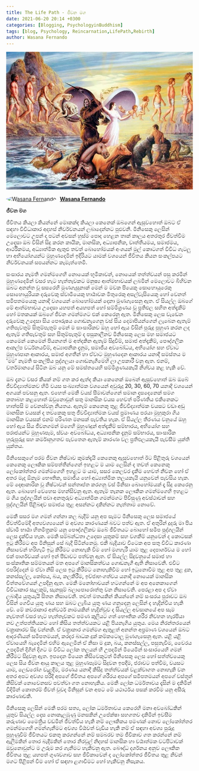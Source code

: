 ```yaml
---
title: The Life Path - ජීවන මග
date: 2021-06-20 20:14 +0300
categories: [Blogging, PsychologyinBuddhism]
tags: [blog, Psychology, Reincarnation,LifePath,Rebirth]
author: Wasana Fernando
---
```


![Desktop View](assets/LP.jpg)


<div style="display: flex; align-items: center;">
  <a href="https://www.linkedin.com/in/wasana-fernando-37870295/" target="_blank">
    <img src="https://media.licdn.com/dms/image/v2/D5603AQGNxrYyaj4sKQ/profile-displayphoto-shrink_100_100/profile-displayphoto-shrink_100_100/0/1675773096993?e=1750896000&v=beta&t=QMxNWDG-LjlabMxd6Kkszb2B0yh0u9aE-RMgKn9Qr3U" alt="Wasana Fernando" width="50" height="50" style="border-radius: 50%; margin-right: 10px;">
  </a>
  <a href="https://www.linkedin.com/in/wasana-fernando-37870295/" target="_blank" style="font-weight: bold;">Wasana Fernando</a>
</div>



**ජීවන මග**


ජීවිතය කියලා කියන්නේ මොකක්ද කියලා කෙනෙක් ඔබගෙන් ඇසුවහොත් ඔබට ඒ සඳහා විවිධාකාර අදහස් නිර්වචනයන් ලබාදෙන්නට පුළුවනි. මිනිසෙකු ලෙසින් මෙලොවට උපන් දා පටන් අවසන් හුස්ම පොද හෙළන තාක් කාලය අතරතුර ජීවත්වීම උදෙසා ඔබ විසින් සිදු කරන කායික, මානසික, අධ්‍යාපනික, වෘත්තීයමය, සමාජමය, ආර්ථිකමය, අධ්‍යාත්මික ඇතුළු තවත් බොහෝමයක් අංශයන් මුල් කොටගත් විවිධ ගැටලු හා අභියෝගයන්ට මුහුණදෙමින් ඉදිරියට යාමක් වශයෙන් ජීවිතය කියන සංකල්පයට නිර්වචනයක් සපයන්නට කැමැත්තෙමි.

සංසාරය නැමති ගමන්මගෙහි නොයෙක් භූමිකාවන්, නොයෙක් තත්ත්වයන් පසු කරමින් මුහුණදෙමින් වසර හැට හැත්තෑවකට මනුෂ්‍ය ආත්මභාවයක් ලබමින් මෙලොවට බිහිවන ඔබට අනන්ත වූ සසරෙහි මුණගැසුනාක් මෙන් ම මවක පියෙකු සොහොයුරෙකු සොහොයුරියක දරුවෙකු ස්වාමියෙකු භාර්‍යාවක මිතුරෙකු අසල්වැසියෙකු හෝ වෙනත් සමීපතමයෙකු යනාදි වශයෙන් බොහෝමයක් දෙනා මුණගැසෙනු ඇත. ඒ සියල්ල ඔබගේ මේ ආත්මභාවය උදෙසා යහපත් අයහපත් හෝ සම්මිශ්‍රණය වූ ප්‍රතිඵල සහිත අත්දැකීම් හෝ මතකයක් ඔබගේ ජීවන ගමන්මගට එක් කෙරෙනු ඇත. මිනිසෙකු ලෙස වැඩෙන දරුවෙකු උදෙසා සිය පෞරුෂය ගොඩනැගෙනු වස් සිය දෙමාපියන්ගෙන් ලැබෙන ඇතැම් ගතිපැවතුම් සිතුම්පැතුම් මෙන් ම සාංසාරිකව ඔහු හෝ ඇය විසින් පුරුදු පුහුණ කරන ලද ඇතැම් ගතිපැවතුම් සහ සිතුම්පැතුම් ද පසුකාලීනව මිනිසෙකු ලෙස මහ සමාජයට කෙමෙන් කෙමෙන් පියනගත් ම අත්දකින ඇතැම් සිදුවීම්, සමාජ අත්දැකීම්, පෞද්ගලික ආකල්ප වර්ධනයවීම්, අධ්‍යාපනික දැනුම, සමාජීය අවබෝධය, අභියෝග සහ ඒවාට මුහුණපාන ආකාරය, සමාජ අගතීන් හා ඒවාට මුහුණදෙන ආකාරය යනාදී සමස්තය ම 'මම' නැමති සංකල්පීය පුද්ගලයා ගොඩනැගීමෙහි ලා උපකාරී වනු ඇත. එනම්, වර්තමානයේ සිටින ඔබ යනු මේ සමස්තයෙහි සම්මිශ්‍රණයකැයි නිශ්චය කළ හැකි වේ.

ඔබ දැනට වසර කීයක් නම් ගත කර ඇත්ද කියා කෙනෙක් ඔබෙන් ඇසුවහොත් ඔබ ඔබේ ජීවවිද්‍යාත්මකව හිමි වයස සංඛ්‍යාත්මක වශයෙන් අවුරුදු 20, 30, 60, 70 යනාදි වශයෙන් අගයක් පවසනු ඇත. එහෙත් මෙකී වයස් සීමාවන්ගෙන් සමාන දසදෙනෙක් සමග කතාබහ කළහොත් ඔවුනොවුන් සතු මානසික වයස හෙවත් පරිණතිය එකිනෙකට හාත්පසි ම වෙනස්වනු නියතය. ඇතැම් කෙනෙකු තුළ ජීවවිද්‍යාත්මක වයසට වඩා අඩු මානසික වයසක් ද තවකෙකු සතු ජීවවිද්‍යාත්මක වයස් ප්‍රමාණය පරයා මුහුකුරා ගිය මානසික වයසක් එනම් පරිණත මනසක් පැවතිය හැක. ඒ සියල්ල තීරණය වනුයේ ඔහු හෝ ඇය සිය ජීවනගමන් මගෙහි මුහුණදුන් අත්දැකීම් සම්භාරය, අභියෝග සහ පරාජයන්ට මුහුණපෑම, ස්වයං අවබෝධය, අධ්‍යාපනික දැනුම් සම්භාරය, සාංසාරික හුරුපුරුදු සහ කර්මානුගතව පැවතෙන ඇතැම් කාරණා වල ප්‍රතිඵලයකැයි පැවසීම යුක්ති යුක්තය.

මිනිසෙකුගේ පරම ජීවන නිෂ්ටාව කුමක්දැයි කෙනෙකු ඇසුවහොත් ඊට පිළිතුරු වශයෙන් කෙනෙකු ලෞකික සම්පත්තීන්ගෙන් ඉහළට ම යාම ලෙසින් ද තවත් කෙනෙකු ලෝකෝත්තර ගමන්මගෙහි ඉහළට ම යාම, සසර කෙලවර දැකීම හෙවත් නිවන හෝ ඒ අතර මැද ඕනෑම භෞතික, සමාජීය හෝ අධ්‍යාත්මික තලයකැයි යනුවෙන් පැවසිය හැක. මේ දෙආකාරික වූ නිෂ්ටාවන් සන්තෘප්ත කරගනු වස් මිනිසා බොහෝමයක් දෑ සිදු කෙරෙනු ඇත. බොහෝ වෙහෙස මහන්සිවනු ඇත. ඇතැම් තැනක ලෞකික ගමන්මගෙහි ඉහළට ම ගිය පුද්ගලයින් පවා අනතුරුව අධ්‍යාත්මික ගමන්මගට පිවිසුණු අවස්ථාවන් සහ පුද්ගලයින් පිළිබඳව සමාජය තුළ අසන්නට දකින්නට නැත්තාම නොවේ.

මෙකී සසර මග ගමන් ගන්නා කල බැදීම් යනු අප සැමට මිනිසෙකු ලෙස සමාජයේ ජීවත්වීමේදී අත්‍යවශ්‍යයෙන් ම අවශ්‍ය කාරණයක් බවට පත්ව ඇත. ඒ අතුරින් දූදරු මා පිය ස්වාමි භාර්‍යා හිතමිත්‍රකම් යනු පෞද්ගලිකව ඔබේ ජීවිතයට බොහෝ සමීප පුද්ගලයින් ලෙස දැක්විය හැක. මෙකි සම්බන්ධතා උදෙසා යුතුකම් සහ වගකීම් යනුවෙන් ද කොටසක් ඉටු කිරීමට අප මිනිසුන් සේ බැදී සිටින්නෙමු. එකී බැදියාව විටෙක අප සතු විවිධ කාරණා නිසාවෙන් හරිහැටි ඉටු කිරීමට නොහැකි වීම හෝ මගහැරී යාම තුළ දෙපාර්ශවය ම හෝ එක් පාර්ශවයක් හෝ ඉන් පීඩාවට පත්වනු ඇත. ඒ සියල්ල සිදුවනුයේ සමාජ හා සංස්කෘතික සම්මතයන් මත අපගේ මානසිකත්වය ගොඩනැගී ඇති නිසාවෙනි. එවිට එපරිද්දෙන් ම ඒවා නිසි ලෙස ඉටු කිරීමට නොහැකිවීම හෝ ඉටුනොවීම තුළ අප තුළ දුක, කනස්සල්ල, කෝපය, බය, කලකිරීම, ඉච්ජාභංගත්වය යනාදී නොයෙක් මානසික චිත්තවේගයන් උපදිනු ඇත. මෙකී මනෝභාවයන් හටගන්නේ ම අප අනෙකාගෙන් විවිධාකාර සැලකුම්, සැනසුම් බලාපොරොත්තු වන නිසාවෙනි. පෙරළා අප ද ඒවා ලබාදිය යුතුයැයි සිතන නිසාවෙනි. තවත් මතයකින් කියන්නේ නම් සංසරය පුරාවට ඔබ විසින් ගෙවිය යුතු ණය සහ ඔබට ලැබිය යුතු ණය ගනුදෙනු ලෙසින් ද හැදින්විය හැකි වේ. මේ කවරාකාර අන්වර්ථ නාමයකින් හැදින්වුව ද සියල්ල අවසානයේ අප සැම නැවතත් වසර හැට හැත්තෑවකට පමණ කුලියට ගත් භෞතික ශරීර නිවහන හැරපියා නව උත්පත්තියකට හෝ කිසිය තත්ත්වයකට යළි පියනැගිය යුතුය. මෙය නිරන්තරයෙන් චක්‍රාකාරව සිදු වන්නකි. ඒ චක්‍රාකාර ගමන්මග ඇතුළත් අනන්ත අප්‍රමාණ වශයෙන් ඔබට ආදරණීයන් සමීපතමයන්, කරදර බාධක දුක් කම්කටොලු මුණගැසෙනු ඇත. යළි යළි ඒවායෙහි බැදෙමින් එහිම ඇලෙමින් ඒ නිසා ම දුක, බය, කනස්සල්ල, පසුතැවීම, වෛරය උපදමින් දිගින් දිගට ම විවිධ ලෝක තලයන් හී උපදමින් මියෙමින් සංසාරයෙහි ගමන් කිරීමට සිදුවනු ඇත. ඉපදෙන මියෙන කිසිවෙකුටත් මිනිසෙකු ලෙස හෝ සත්ත්වයෙකු ලෙස සිය ජීවන ආයු කාලය තුළ මුහුණපෑමට සිදුවන ඉපදීම, ජරාවට පත්වීම, වයසට යාම, ලෙඩරෝග වැළදීම, මරණය යනාදී කිසිදු තත්ත්වයක් වළක්වාගත නොහැකි වන අතර අපට අවශ්‍ය පරිදි අපගේ ජීවිතය අපගේ ශරීරය අපගේ සමීපතමයන් අපගේ වස්තූන් කිසිවක් නොවෙනසව පවත්වා ගත නොහැකිය. මෙකී ලෝක ධර්මතාවය දෑසින් ම දකිමින් විදිමින් කොතරම් ජීවත් වුවද මිනිසුන් වන අපට මේ යථාර්ථය පසක් කරවීම යනු අසීරු කාරණාවකි.

මිනිසෙකු ලෙසින් මෙකී පරම සත්‍ය, ලෝක ධර්මතාවය කෙරෙහි මනා අවබෝධකින් යුතුව සියල්ල දෙස නොකැලඹුණු මනසකින් උපේක්ෂා සහගතව දකිමින් ඉවසීම කරුණාව මෛත්‍රිය වඩමින් ජීවත්විය හැකි නම් ලෞකිකය පමණක් නොව ලෝකෝත්තර ගමන්මගෙහි ගමන්ගැනීමට අවශ්‍ය වීර්‍යවත් වැඩිය හැකි නම් ඒ සඳහා අවශ්‍ය පුරුදු පුහුණුවීම් ජීවිතයට එකතු කරගන්නේ නම් සමබරව තම ජීවිකාව ගත කරන්නේ නම් ඇලීමකින් තොර බැදීමකින් තොර නිරවුල් නිදහස් මානසික හා චර්‍යාත්මක වටපිටාවක් ඔවුනොවුන්ට ම උරුම කර ගැනීමට හැකිවනු ඇත. බෞද්ධ දර්ශනය අනුව ලෞකික ජීවිතය තුළ යහපත් ගුණවගාව සහ ජිවිකාවෙන් ද ලෝකෝත්තර ජීවිතය තුළ නිවන් මගට පිළිපන් වීම හෝ ඒ සඳහා ළගාවීමට හෝ හැකිවනු නිසැකය.